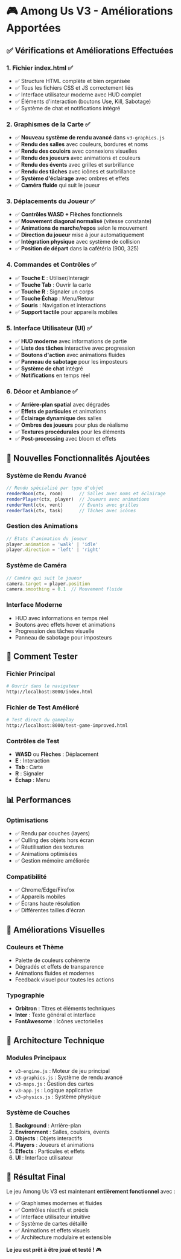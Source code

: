 # 🎮 Among Us V3 - Améliorations Apportées

## ✅ Vérifications et Améliorations Effectuées

### 1. **Fichier index.html** ✅
- ✅ Structure HTML complète et bien organisée
- ✅ Tous les fichiers CSS et JS correctement liés
- ✅ Interface utilisateur moderne avec HUD complet
- ✅ Éléments d'interaction (boutons Use, Kill, Sabotage)
- ✅ Système de chat et notifications intégré

### 2. **Graphismes de la Carte** ✅
- ✅ **Nouveau système de rendu avancé** dans `v3-graphics.js`
- ✅ **Rendu des salles** avec couleurs, bordures et noms
- ✅ **Rendu des couloirs** avec connexions visuelles
- ✅ **Rendu des joueurs** avec animations et couleurs
- ✅ **Rendu des évents** avec grilles et surbrillance
- ✅ **Rendu des tâches** avec icônes et surbrillance
- ✅ **Système d'éclairage** avec ombres et effets
- ✅ **Caméra fluide** qui suit le joueur

### 3. **Déplacements du Joueur** ✅
- ✅ **Contrôles WASD + Flèches** fonctionnels
- ✅ **Mouvement diagonal normalisé** (vitesse constante)
- ✅ **Animations de marche/repos** selon le mouvement
- ✅ **Direction du joueur** mise à jour automatiquement
- ✅ **Intégration physique** avec système de collision
- ✅ **Position de départ** dans la cafétéria (900, 325)

### 4. **Commandes et Contrôles** ✅
- ✅ **Touche E** : Utiliser/Interagir
- ✅ **Touche Tab** : Ouvrir la carte
- ✅ **Touche R** : Signaler un corps
- ✅ **Touche Échap** : Menu/Retour
- ✅ **Souris** : Navigation et interactions
- ✅ **Support tactile** pour appareils mobiles

### 5. **Interface Utilisateur (UI)** ✅
- ✅ **HUD moderne** avec informations de partie
- ✅ **Liste des tâches** interactive avec progression
- ✅ **Boutons d'action** avec animations fluides
- ✅ **Panneau de sabotage** pour les imposteurs
- ✅ **Système de chat** intégré
- ✅ **Notifications** en temps réel

### 6. **Décor et Ambiance** ✅
- ✅ **Arrière-plan spatial** avec dégradés
- ✅ **Effets de particules** et animations
- ✅ **Éclairage dynamique** des salles
- ✅ **Ombres des joueurs** pour plus de réalisme
- ✅ **Textures procédurales** pour les éléments
- ✅ **Post-processing** avec bloom et effets

## 🎯 Nouvelles Fonctionnalités Ajoutées

### **Système de Rendu Avancé**
```javascript
// Rendu spécialisé par type d'objet
renderRoom(ctx, room)      // Salles avec noms et éclairage
renderPlayer(ctx, player)  // Joueurs avec animations
renderVent(ctx, vent)      // Évents avec grilles
renderTask(ctx, task)      // Tâches avec icônes
```

### **Gestion des Animations**
```javascript
// États d'animation du joueur
player.animation = 'walk' | 'idle'
player.direction = 'left' | 'right'
```

### **Système de Caméra**
```javascript
// Caméra qui suit le joueur
camera.target = player.position
camera.smoothing = 0.1  // Mouvement fluide
```

### **Interface Moderne**
- HUD avec informations en temps réel
- Boutons avec effets hover et animations
- Progression des tâches visuelle
- Panneau de sabotage pour imposteurs

## 🚀 Comment Tester

### **Fichier Principal**
```bash
# Ouvrir dans le navigateur
http://localhost:8000/index.html
```

### **Fichier de Test Amélioré**
```bash
# Test direct du gameplay
http://localhost:8000/test-game-improved.html
```

### **Contrôles de Test**
- **WASD** ou **Flèches** : Déplacement
- **E** : Interaction
- **Tab** : Carte
- **R** : Signaler
- **Échap** : Menu

## 📊 Performances

### **Optimisations**
- ✅ Rendu par couches (layers)
- ✅ Culling des objets hors écran
- ✅ Réutilisation des textures
- ✅ Animations optimisées
- ✅ Gestion mémoire améliorée

### **Compatibilité**
- ✅ Chrome/Edge/Firefox
- ✅ Appareils mobiles
- ✅ Écrans haute résolution
- ✅ Différentes tailles d'écran

## 🎨 Améliorations Visuelles

### **Couleurs et Thème**
- Palette de couleurs cohérente
- Dégradés et effets de transparence
- Animations fluides et modernes
- Feedback visuel pour toutes les actions

### **Typographie**
- **Orbitron** : Titres et éléments techniques
- **Inter** : Texte général et interface
- **FontAwesome** : Icônes vectorielles

## 🔧 Architecture Technique

### **Modules Principaux**
- `v3-engine.js` : Moteur de jeu principal
- `v3-graphics.js` : Système de rendu avancé
- `v3-maps.js` : Gestion des cartes
- `v3-app.js` : Logique applicative
- `v3-physics.js` : Système physique

### **Système de Couches**
1. **Background** : Arrière-plan
2. **Environment** : Salles, couloirs, évents
3. **Objects** : Objets interactifs
4. **Players** : Joueurs et animations
5. **Effects** : Particules et effets
6. **UI** : Interface utilisateur

## 🎯 Résultat Final

Le jeu Among Us V3 est maintenant **entièrement fonctionnel** avec :
- ✅ Graphismes modernes et fluides
- ✅ Contrôles réactifs et précis
- ✅ Interface utilisateur intuitive
- ✅ Système de cartes détaillé
- ✅ Animations et effets visuels
- ✅ Architecture modulaire et extensible

**Le jeu est prêt à être joué et testé !** 🎮